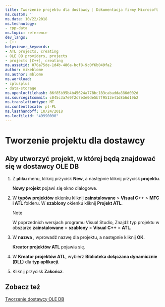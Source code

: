```yaml
---
title: Tworzenie projektu dla dostawcy | Dokumentacja firmy Microsoft
ms.custom: ''
ms.date: 10/22/2018
ms.technology:
- cpp-data
ms.topic: reference
dev_langs:
- C++
helpviewer_keywords:
- ATL projects, creating
- OLE DB providers, projects
- projects [C++], creating
ms.assetid: 076a75de-1d4b-486a-bcf8-9c0f6b049fa2
author: mikeblome
ms.author: mblome
ms.workload:
- cplusplus
- data-storage
ms.openlocfilehash: 86f85b95b4b45624a778bc183cabadda886d002d
ms.sourcegitcommit: c045c3a7e9f2c7e3e0de5b7f9513e41d8b6d19b2
ms.translationtype: MT
ms.contentlocale: pl-PL
ms.lasthandoff: 10/24/2018
ms.locfileid: "49990090"
---
```

# <a name="creating-a-project-for-the-provider"></a>Tworzenie projektu dla dostawcy

## <a name="to-create-a-project-in-which-the-ole-db-provider-will-reside"></a>Aby utworzyć projekt, w której będą znajdować się w dostawcy OLE DB  
  
1. Z **pliku** menu, kliknij przycisk **New**, a następnie kliknij przycisk **projektu**.  
  
     **Nowy projekt** pojawi się okno dialogowe.  
  
1. W **typów projektów** okienku kliknij **zainstalowane** > **Visual C++** > **MFC i ATL** folderu. W **szablony** okienku kliknij **Projekt ATL**.  

    > [!NOTE]
    > W poprzednich wersjach programu Visual Studio, Znajdź typ projektu w obszarze **zainstalowane** > **szablony** > **Visual C++**  >  **ATL**.
  
1. W **nazwa** , wprowadź nazwę dla projektu, a następnie kliknij **OK**.  
  
     **Kreator projektów ATL** pojawia się.  
  
1. W **Kreator projektów ATL**, wybierz **Biblioteka dołączana dynamicznie (DLL)** dla **typ aplikacji**.  
  
1. Kliknij przycisk **Zakończ**.  
  
## <a name="see-also"></a>Zobacz też  

[Tworzenie dostawcy OLE DB](../../data/oledb/creating-an-ole-db-provider.md)